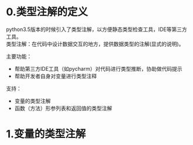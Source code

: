 # 0.类型注解的定义
python3.5版本的时候引入了类型注解，以方便静态类型检查工具，IDE等第三方工具。</br>
类型注解：在代码中设计数据交互的地方，提供数据类型的注解(显式的说明)。</br>

主要功能：
- 帮助第三方IDE工具（如pycharm）对代码进行类型推断，协助做代码提示
- 帮助开发者自身对变量进行类型注释

支持：
- 变量的类型注解
- 函数（方法）形参列表和返回值的类型注解
# 1.变量的类型注解
